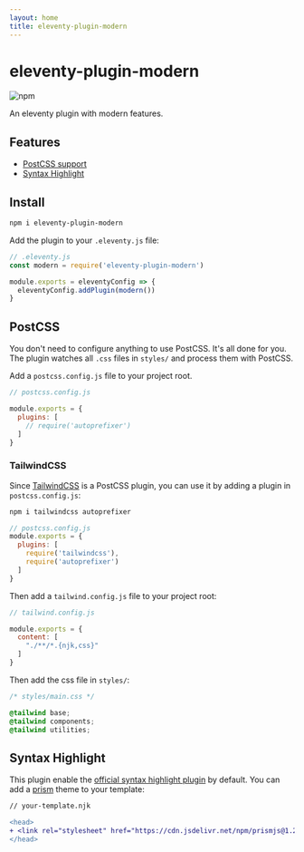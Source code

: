 ```yaml
---
layout: home
title: eleventy-plugin-modern
---
```


# eleventy-plugin-modern

![npm](https://img.shields.io/npm/v/eleventy-plugin-modern?style=flat-square)

An eleventy plugin with modern features.

## Features

- [PostCSS support](/#postcss)
- [Syntax Highlight](/#syntax-highlight)


## Install

```bash
npm i eleventy-plugin-modern
```

Add the plugin to your `.eleventy.js` file:

```js
// .eleventy.js
const modern = require('eleventy-plugin-modern')

module.exports = eleventyConfig => {
  eleventyConfig.addPlugin(modern())
}
```

## PostCSS


You don't need to configure anything to use PostCSS. It's all done for you. The plugin watches all `.css` files in `styles/` and process them with PostCSS.

Add a `postcss.config.js` file to your project root.

```js
// postcss.config.js

module.exports = {
  plugins: [
    // require('autoprefixer')
  ]
}
```

### TailwindCSS


Since [TailwindCSS](https://tailwindcss.com) is a PostCSS plugin, you can use it by adding a plugin in `postcss.config.js`:

```bash
npm i tailwindcss autoprefixer
```

```js
// postcss.config.js
module.exports = {
  plugins: [
    require('tailwindcss'),
    require('autoprefixer')
  ]
}
```

Then add a `tailwind.config.js` file to your project root:

```js
// tailwind.config.js

module.exports = {
  content: [
    "./**/*.{njk,css}"
  ]
}
```

Then add the css file in `styles/`:

```css
/* styles/main.css */

@tailwind base;
@tailwind components;
@tailwind utilities;
```

## Syntax Highlight

This plugin enable the [official syntax highlight plugin](https://www.11ty.dev/docs/plugins/syntaxhighlight/) by default. You can add a [prism](https://prismjs.com/) theme to your template:

```diff
// your-template.njk

<head>
+ <link rel="stylesheet" href="https://cdn.jsdelivr.net/npm/prismjs@1.27.0/themes/prism.min.css">
</head>
```
